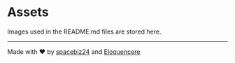 # Assets
Images used in the README.md files are stored here.

___
Made with :heart: by [spacebiz24](https://github.com/spacebiz24) and [Eloquencere](https://github.com/Eloquencere)
